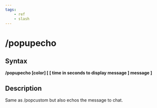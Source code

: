 ```yaml
---
tags:
    - ref
    - slash
---
```

# /popupecho

## Syntax

**/popupecho [color\] \[ \[ time in seconds to display message \] message ]**

## Description

Same as /popcustom but also echos the message to chat.
